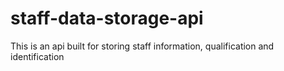 # staff-data-storage-api
This is an api built for storing staff information, qualification and identification
